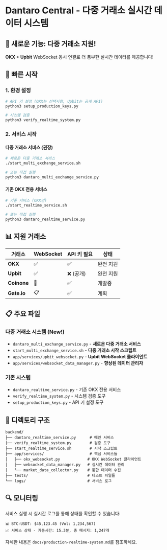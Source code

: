 # Dantaro Central - 다중 거래소 실시간 데이터 시스템

## 🌟 새로운 기능: 다중 거래소 지원!

**OKX + Upbit** WebSocket 동시 연결로 더 풍부한 실시간 데이터를 제공합니다!

## 🚀 빠른 시작

### 1. 환경 설정
```bash
# API 키 설정 (OKX는 선택사항, Upbit는 공개 API)
python3 setup_production_keys.py

# 시스템 검증
python3 verify_realtime_system.py
```

### 2. 서비스 시작

#### 다중 거래소 서비스 (권장)
```bash
# 새로운 다중 거래소 서비스
./start_multi_exchange_service.sh

# 또는 직접 실행
python3 dantaro_multi_exchange_service.py
```

#### 기존 OKX 전용 서비스
```bash
# 기존 서비스 (OKX만)
./start_realtime_service.sh

# 또는 직접 실행
python3 dantaro_realtime_service.py
```

## 📊 지원 거래소

| 거래소 | WebSocket | API 키 필요 | 상태 |
|--------|-----------|-------------|------|
| **OKX** | ✅ | ✅ | 완전 지원 |
| **Upbit** | ✅ | ❌ (공개) | 완전 지원 |
| **Coinone** | 🔄 | ✅ | 개발중 |
| **Gate.io** | 📋 | ✅ | 계획 |

## 📋 주요 파일

### 다중 거래소 시스템 (New!)
- `dantaro_multi_exchange_service.py` - **새로운 다중 거래소 서비스**
- `start_multi_exchange_service.sh` - **다중 거래소 시작 스크립트**
- `app/services/upbit_websocket.py` - **Upbit WebSocket 클라이언트**
- `app/services/websocket_data_manager.py` - **향상된 데이터 관리자**

### 기존 시스템
- `dantaro_realtime_service.py` - 기존 OKX 전용 서비스
- `verify_realtime_system.py` - 시스템 검증 도구
- `setup_production_keys.py` - API 키 설정 도구

## 📁 디렉토리 구조

```
backend/
├── dantaro_realtime_service.py      # 메인 서비스
├── verify_realtime_system.py        # 검증 도구
├── start_realtime_service.sh        # 시작 스크립트
├── app/services/                    # 핵심 서비스들
│   ├── okx_websocket.py            # OKX WebSocket 클라이언트
│   ├── websocket_data_manager.py   # 실시간 데이터 관리
│   └── market_data_collector.py    # 통합 데이터 수집
├── tests/                          # 테스트 파일들
└── logs/                           # 서비스 로그
```

## 🔍 모니터링

서비스 실행 시 실시간 로그를 통해 상태를 확인할 수 있습니다:

```
📊 BTC-USDT: $45,123.45 (Vol: 1,234,567)
📈 서비스 상태 - 가동시간: 15.3분, 총 메시지: 1,247개
```

자세한 내용은 `docs/production-realtime-system.md`를 참조하세요.
